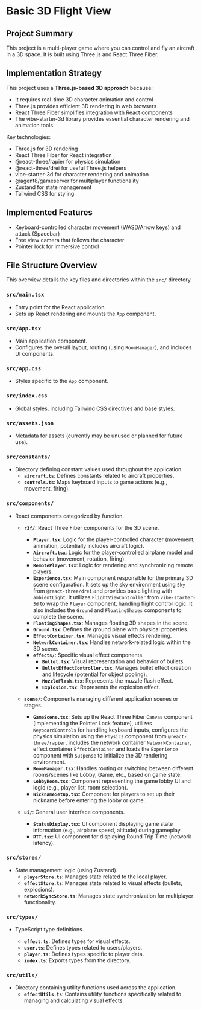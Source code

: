 # Basic 3D Flight View

## Project Summary

This project is a multi-player game where you can control and fly an aircraft in a 3D space. It is built using Three.js and React Three Fiber.

## Implementation Strategy

This project uses a **Three.js-based 3D approach** because:

- It requires real-time 3D character animation and control
- Three.js provides efficient 3D rendering in web browsers
- React Three Fiber simplifies integration with React components
- The vibe-starter-3d library provides essential character rendering and animation tools

Key technologies:

- Three.js for 3D rendering
- React Three Fiber for React integration
- @react-three/rapier for physics simulation
- @react-three/drei for useful Three.js helpers
- vibe-starter-3d for character rendering and animation
- @agent8/gameserver for multiplayer functionality
- Zustand for state management
- Tailwind CSS for styling

## Implemented Features

- Keyboard-controlled character movement (WASD/Arrow keys) and attack (Spacebar)
- Free view camera that follows the character
- Pointer lock for immersive control

## File Structure Overview

This overview details the key files and directories within the `src/` directory.

### `src/main.tsx`

- Entry point for the React application.
- Sets up React rendering and mounts the `App` component.

### `src/App.tsx`

- Main application component.
- Configures the overall layout, routing (using `RoomManager`), and includes UI components.

### `src/App.css`

- Styles specific to the `App` component.

### `src/index.css`

- Global styles, including Tailwind CSS directives and base styles.

### `src/assets.json`

- Metadata for assets (currently may be unused or planned for future use).

### `src/constants/`

- Directory defining constant values used throughout the application.
  - **`aircraft.ts`**: Defines constants related to aircraft properties.
  - **`controls.ts`**: Maps keyboard inputs to game actions (e.g., movement, firing).

### `src/components/`

- React components categorized by function.

  - **`r3f/`**: React Three Fiber components for the 3D scene.

    - **`Player.tsx`**: Logic for the player-controlled character (movement, animation, potentially includes aircraft logic).
    - **`Aircraft.tsx`**: Logic for the player-controlled airplane model and behavior (movement, rotation, firing).
    - **`RemotePlayer.tsx`**: Logic for rendering and synchronizing remote players.
    - **`Experience.tsx`**: Main component responsible for the primary 3D scene configuration. It sets up the sky environment using `Sky` from `@react-three/drei` and provides basic lighting with `ambientLight`. It utilizes `FlightViewController` from `vibe-starter-3d` to wrap the `Player` component, handling flight control logic. It also includes the `Ground` and `FloatingShapes` components to complete the scene.
    - **`FloatingShapes.tsx`**: Manages floating 3D shapes in the scene.
    - **`Ground.tsx`**: Defines the ground plane with physical properties.
    - **`EffectContainer.tsx`**: Manages visual effects rendering.
    - **`NetworkContainer.tsx`**: Handles network-related logic within the 3D scene.
    - **`effects/`**: Specific visual effect components.
      - **`Bullet.tsx`**: Visual representation and behavior of bullets.
      - **`BulletEffectController.tsx`**: Manages bullet effect creation and lifecycle (potential for object pooling).
      - **`MuzzleFlash.tsx`**: Represents the muzzle flash effect.
      - **`Explosion.tsx`**: Represents the explosion effect.

  - **`scene/`**: Components managing different application scenes or stages.

    - **`GameScene.tsx`**: Sets up the React Three Fiber `Canvas` component (implementing the Pointer Lock feature), utilizes `KeyboardControls` for handling keyboard inputs, configures the physics simulation using the `Physics` component from `@react-three/rapier`, includes the network container `NetworkContainer`, effect container `EffectContainer` and loads the `Experience` component with `Suspense` to initialize the 3D rendering environment.
    - **`RoomManager.tsx`**: Handles routing or switching between different rooms/scenes like Lobby, Game, etc., based on game state.
    - **`LobbyRoom.tsx`**: Component representing the game lobby UI and logic (e.g., player list, room selection).
    - **`NicknameSetup.tsx`**: Component for players to set up their nickname before entering the lobby or game.

  - **`ui/`**: General user interface components.
    - **`StatusDisplay.tsx`**: UI component displaying game state information (e.g., airplane speed, altitude) during gameplay.
    - **`RTT.tsx`**: UI component for displaying Round Trip Time (network latency).

### `src/stores/`

- State management logic (using Zustand).
  - **`playerStore.ts`**: Manages state related to the local player.
  - **`effectStore.ts`**: Manages state related to visual effects (bullets, explosions).
  - **`networkSyncStore.ts`**: Manages state synchronization for multiplayer functionality.

### `src/types/`

- TypeScript type definitions.

  - **`effect.ts`**: Defines types for visual effects.
  - **`user.ts`**: Defines types related to users/players.
  - **`player.ts`**: Defines types specific to player data.
  - **`index.ts`**: Exports types from the directory.

### `src/utils/`

- Directory containing utility functions used across the application.
  - **`effectUtils.ts`**: Contains utility functions specifically related to managing and calculating visual effects.
